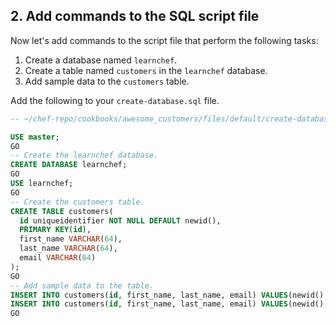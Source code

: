 ## 2. Add commands to the SQL script file

Now let's add commands to the script file that perform the following tasks:

1. Create a database named `learnchef`.
1. Create a table named `customers` in the `learnchef` database.
1. Add sample data to the `customers` table.

Add the following to your <code class="file-path">create-database.sql</code> file.

```sql
-- ~/chef-repo/cookbooks/awesome_customers/files/default/create-database.sql

USE master;
GO
-- Create the learnchef database.
CREATE DATABASE learnchef;
GO
USE learnchef;
GO
-- Create the customers table.
CREATE TABLE customers(
  id uniqueidentifier NOT NULL DEFAULT newid(),
  PRIMARY KEY(id),
  first_name VARCHAR(64),
  last_name VARCHAR(64),
  email VARCHAR(64)
);
GO
-- Add sample data to the table.
INSERT INTO customers(id, first_name, last_name, email) VALUES(newid(), 'Jane', 'Smith', 'jane.smith@example.com');
INSERT INTO customers(id, first_name, last_name, email) VALUES(newid(), 'Dave', 'Richards', 'dave.richards@example.com');
GO
```
